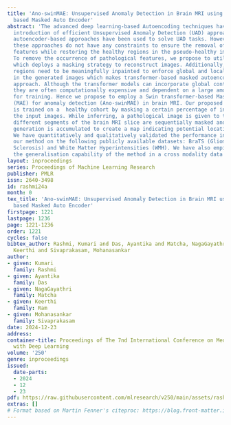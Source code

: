 ```yaml
---
title: 'Ano-swinMAE: Unsupervised Anomaly Detection in Brain MRI using swin Transformer
  based Masked Auto Encoder'
abstract: 'The advanced deep learning-based Autoencoding techniques have enabled the
  introduction of efficient Unsupervised Anomaly Detection (UAD) approaches. Several
  autoencoder-based approaches have been used to solve UAD tasks. However, most of
  these approaches do not have any constraints to ensure the removal of pathological
  features while restoring the healthy regions in the pseudo-healthy image reconstruction.
  To remove the occurrence of pathological features, we propose to utilize an Autoencoder
  which deploys a masking strategy to reconstruct images. Additionally, the masked
  regions need to be meaningfully inpainted to enforce global and local consistency
  in the generated images which makes transformer-based masked autoencoder a potential
  approach. Although the transformer models can incorporate global contextual information,
  they are often computationally expensive and dependent on a large amount of data
  for training. Hence we propose to employ a Swin transformer-based Masked Autoencoder
  (MAE) for anomaly detection (Ano-swinMAE) in brain MRI. Our proposed method Ano-swinMAE
  is trained on a  healthy cohort by masking a certain percentage of information from
  the input images. While inferring, a pathological image is given to the model and
  different segments of the brain MRI slice are sequentially masked and their corresponding
  generation is accumulated to create a map indicating potential locations of pathologies.
  We have quantitatively and qualitatively validated the performance increment of
  our method on the following publicly available datasets: BraTS (Glioma), MSLUB (Multiple
  Sclerosis) and White Matter Hyperintensities (WMH). We have also empirically evaluated
  the generalisation capability of the method in a cross modality data setup.'
layout: inproceedings
series: Proceedings of Machine Learning Research
publisher: PMLR
issn: 2640-3498
id: rashmi24a
month: 0
tex_title: 'Ano-swinMAE: Unsupervised Anomaly Detection in Brain MRI using swin Transformer
  based Masked Auto Encoder'
firstpage: 1221
lastpage: 1236
page: 1221-1236
order: 1221
cycles: false
bibtex_author: Rashmi, Kumari and Das, Ayantika and Matcha, NagaGayathri and Ram,
  Keerthi and Sivaprakasam, Mohanasankar
author:
- given: Kumari
  family: Rashmi
- given: Ayantika
  family: Das
- given: NagaGayathri
  family: Matcha
- given: Keerthi
  family: Ram
- given: Mohanasankar
  family: Sivaprakasam
date: 2024-12-23
address:
container-title: Proceedings of The 7nd International Conference on Medical Imaging
  with Deep Learning
volume: '250'
genre: inproceedings
issued:
  date-parts:
  - 2024
  - 12
  - 23
pdf: https://raw.githubusercontent.com/mlresearch/v250/main/assets/rashmi24a/rashmi24a.pdf
extras: []
# Format based on Martin Fenner's citeproc: https://blog.front-matter.io/posts/citeproc-yaml-for-bibliographies/
---
```

